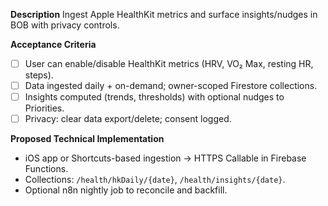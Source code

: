 **Description**
Ingest Apple HealthKit metrics and surface insights/nudges in BOB with privacy controls.

**Acceptance Criteria**
- [ ] User can enable/disable HealthKit metrics (HRV, VO₂ Max, resting HR, steps).
- [ ] Data ingested daily + on-demand; owner-scoped Firestore collections.
- [ ] Insights computed (trends, thresholds) with optional nudges to Priorities.
- [ ] Privacy: clear data export/delete; consent logged.

**Proposed Technical Implementation**
- iOS app or Shortcuts-based ingestion → HTTPS Callable in Firebase Functions.
- Collections: `/health/hkDaily/{date}`, `/health/insights/{date}`.
- Optional n8n nightly job to reconcile and backfill.
